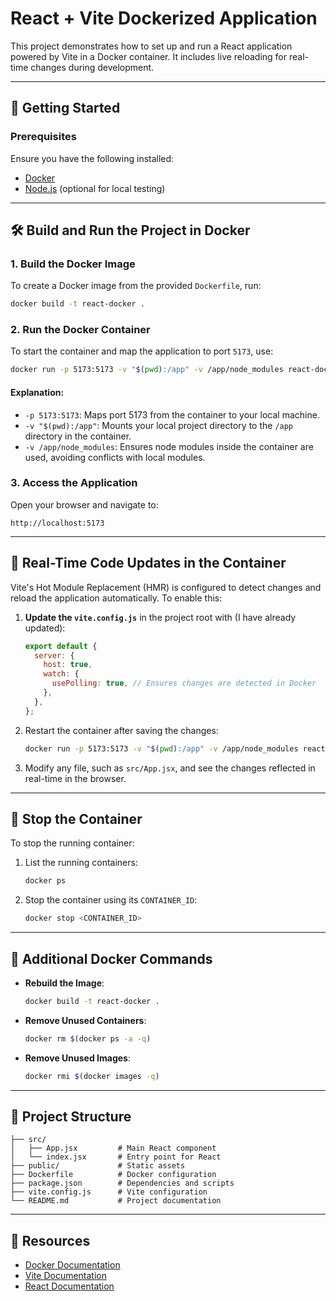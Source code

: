 # React + Vite Dockerized Application

This project demonstrates how to set up and run a React application powered by Vite in a Docker container. It includes live reloading for real-time changes during development.

---

## 🚀 Getting Started

### Prerequisites
Ensure you have the following installed:
- [Docker](https://www.docker.com/)
- [Node.js](https://nodejs.org/) (optional for local testing)

---

## 🛠️ Build and Run the Project in Docker

### 1. Build the Docker Image
To create a Docker image from the provided `Dockerfile`, run:
```bash
docker build -t react-docker .
```

### 2. Run the Docker Container
To start the container and map the application to port `5173`, use:
```bash
docker run -p 5173:5173 -v "$(pwd):/app" -v /app/node_modules react-docker
```

#### Explanation:
- `-p 5173:5173`: Maps port 5173 from the container to your local machine.
- `-v "$(pwd):/app"`: Mounts your local project directory to the `/app` directory in the container.
- `-v /app/node_modules`: Ensures node modules inside the container are used, avoiding conflicts with local modules.

### 3. Access the Application
Open your browser and navigate to:
```
http://localhost:5173
```

---

## 🔄 Real-Time Code Updates in the Container

Vite's Hot Module Replacement (HMR) is configured to detect changes and reload the application automatically. To enable this:

1. **Update the `vite.config.js`** in the project root with (I have already updated):
   ```javascript
   export default {
     server: {
       host: true,
       watch: {
         usePolling: true, // Ensures changes are detected in Docker
       },
     },
   };
   ```

2. Restart the container after saving the changes:
   ```bash
   docker run -p 5173:5173 -v "$(pwd):/app" -v /app/node_modules react-docker
   ```

3. Modify any file, such as `src/App.jsx`, and see the changes reflected in real-time in the browser.

---

## 🛑 Stop the Container
To stop the running container:
1. List the running containers:
   ```bash
   docker ps
   ```

2. Stop the container using its `CONTAINER_ID`:
   ```bash
   docker stop <CONTAINER_ID>
   ```

---

## 🐳 Additional Docker Commands

- **Rebuild the Image**:
   ```bash
   docker build -t react-docker .
   ```

- **Remove Unused Containers**:
   ```bash
   docker rm $(docker ps -a -q)
   ```

- **Remove Unused Images**:
   ```bash
   docker rmi $(docker images -q)
   ```

---

## 📂 Project Structure

```
├── src/
│   ├── App.jsx         # Main React component
│   └── index.jsx       # Entry point for React
├── public/             # Static assets
├── Dockerfile          # Docker configuration
├── package.json        # Dependencies and scripts
├── vite.config.js      # Vite configuration
└── README.md           # Project documentation
```

---

## 📖 Resources
- [Docker Documentation](https://docs.docker.com/)
- [Vite Documentation](https://vitejs.dev/)
- [React Documentation](https://reactjs.org/)
